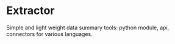 # Extractor
Simple and light weight data summary tools: python module, api, connectors for various languages.

